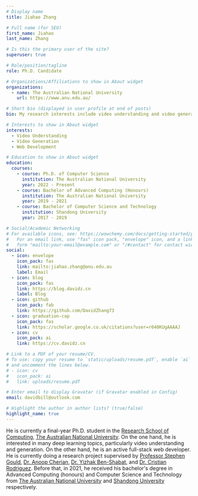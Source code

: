 ```yaml
---
# Display name
title: Jiahao Zhang

# Full name (for SEO)
first_name: Jiahao
last_name: Zhang

# Is this the primary user of the site?
superuser: true

# Role/position/tagline
role: Ph.D. Candidate

# Organizations/Affiliations to show in About widget
organizations:
  - name: The Australian National University
    url: https://www.anu.edu.au/

# Short bio (displayed in user profile at end of posts)
bio: My research interests include video understanding and video generation, as well as web development.

# Interests to show in About widget
interests:
  - Video Understanding
  - Video Generation
  - Web Development

# Education to show in About widget
education:
  courses:
    - course: Ph.D. of Computer Science
      institution: The Australian National University
      year: 2022 - Present
    - course: Bachelor of Advanced Computing (Honours)
      institution: The Australian National University
      year: 2019 - 2021
    - course: Bachelor of Computer Science and Technology
      institution: Shandong University
      year: 2017 - 2019

# Social/Academic Networking
# For available icons, see: https://wowchemy.com/docs/getting-started/page-builder/#icons
#   For an email link, use "fas" icon pack, "envelope" icon, and a link in the
#   form "mailto:your-email@example.com" or "/#contact" for contact widget.
social:
  - icon: envelope
    icon_pack: fas
    link: mailto:jiahao.zhang@anu.edu.au
    label: Email
  - icon: blog
    icon_pack: fas
    link: https://blog.davidz.cn
    label: Blog
  - icon: github
    icon_pack: fab
    link: https://github.com/DavidZhang73
  - icon: graduation-cap
    icon_pack: fas
    link: https://scholar.google.co.uk/citations?user=r040KUgAAAAJ
  - icon: cv
    icon_pack: ai
    link: https://cv.davidz.cn

# Link to a PDF of your resume/CV.
# To use: copy your resume to `static/uploads/resume.pdf`, enable `ai` icons in `params.yaml`,
# and uncomment the lines below.
# - icon: cv
#   icon_pack: ai
#   link: uploads/resume.pdf

# Enter email to display Gravatar (if Gravatar enabled in Config)
email: davidbill@outlook.com

# Highlight the author in author lists? (true/false)
highlight_name: true
---
```


He is currently a final-year Ph.D. student in the [Research School of Computing](https://comp.anu.edu.au/), [The Australian National University](https://www.anu.edu.au/). On the one hand, he is interested in many deep learning topics, particularly video understanding and generation. On the other hand, he is an active full-stack web developer. He is currently doing a research project supervised by [Professor Stephen Gould](https://users.cecs.anu.edu.au/~sgould/), [Dr. Anoop Cherian](https://users.cecs.anu.edu.au/~cherian/), [Dr. Yizhak Ben-Shabat](https://www.itzikbs.com/), and [Dr. Cristian Rodriguez](https://crodriguezo.github.io/). Before that, in 2021, he received his bachelor's degree in Advanced Computing (honours) and Computer Science and Technology from [The Australian National University](https://www.anu.edu.au/) and [Shandong University](http://www.wh.sdu.edu.cn/) respectively.
